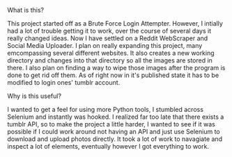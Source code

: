 What is this? 

This project started off as a Brute Force Login Attempter. However, I intially had a lot of trouble getting it to work, over the course of several days it really changed ideas. Now I have settled on a Reddit WebScraper and Social Media Uploader. I plan on really expanding this project, many emcompassing several different websites. It also creates a new working directory and changes into that directory so all the images are stored in there. I also plan on finding a way to wipe those images after the program is done to get rid off them. As of right now in it's published state it has to be modified to login ones' tumblr account. 

Why is this useful?

I wanted to get a feel for using more Python tools, I stumbled across Selenium and instantly was hooked. I realized far too late that there exists a tumblr API, so to make the project a little harder, I wanted to see if it was possible if I could work around not having an API and just use Selenium to download and upload photos directly. It took a lot of work to navagiate and inspect a lot of elements, eventually however I got everything to work. 
